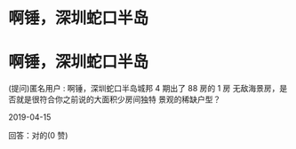 # 啊锤，深圳蛇口半岛

# 啊锤，深圳蛇口半岛

(提问)匿名用户 : 啊锤，深圳蛇口半岛城邦 4 期出了 88 房的 1 房 无敌海景房，是否就是很符合你之前说的大面积少房间独特 景观的稀缺户型？

2019-04-15

回答：对的(0 赞)